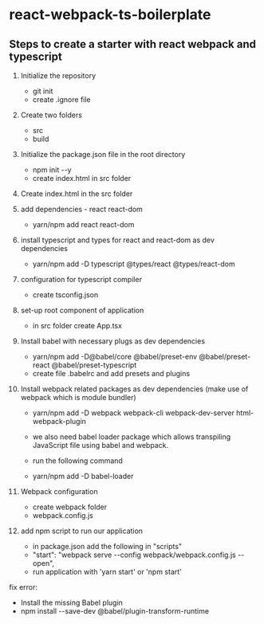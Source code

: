 # react-webpack-ts-boilerplate

## Steps to create a starter with react webpack and typescript
1. Initialize the repository
    - git init
    - create .ignore file

2. Create two folders
    - src
    - build

3. Initialize the package.json file in the root directory
    - npm init --y
    - create index.html in src folder

4. Create index.html in the src folder

5. add dependencies - react react-dom
    - yarn/npm add react react-dom

6. install typescript and types for react and react-dom as dev dependencies
    - yarn/npm add -D typescript @types/react @types/react-dom

7. configuration for typescript compiler
    - create tsconfig.json

8. set-up root component of application
    - in src folder create App.tsx

9. Install babel with necessary plugs as dev dependencies
    - yarn/npm add -D@babel/core @babel/preset-env @babel/preset-react @babel/preset-typescript
    - create file .babelrc and add presets and plugins

10. Install webpack related packages as dev dependencies (make use of webpack which is module bundler)
    - yarn/npm add -D webpack webpack-cli webpack-dev-server html-webpack-plugin
  
    - we also need babel loader package which allows transpiling JavaScript file using babel and webpack.
    - run the following command
    - yarn/npm add -D babel-loader

11. Webpack configuration
    - create webpack folder
    - webpack.config.js

12. add npm script to run our application
    - in package.json add the following in "scripts"
    - "start": "webpack serve --config webpack/webpack.config.js --open",
    - run application with 'yarn start' or 'npm start'

fix error:
- Install the missing Babel plugin
- npm install --save-dev @babel/plugin-transform-runtime